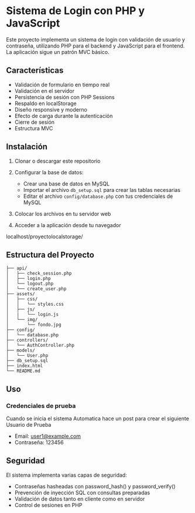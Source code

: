 # Sistema de Login con PHP y JavaScript

Este proyecto implementa un sistema de login con validación de usuario y contraseña, utilizando PHP para el backend y JavaScript para el frontend. La aplicación sigue un patrón MVC básico.

## Características

- Validación de formulario en tiempo real
- Validación en el servidor
- Persistencia de sesión con PHP Sessions
- Respaldo en localStorage
- Diseño responsive y moderno
- Efecto de carga durante la autenticación
- Cierre de sesión
- Estructura MVC

## Instalación

1. Clonar o descargar este repositorio
2. Configurar la base de datos:
   - Crear una base de datos en MySQL
   - Importar el archivo `db_setup.sql` para crear las tablas necesarias
   - Editar el archivo `config/database.php` con tus credenciales de MySQL

3. Colocar los archivos en tu servidor web
4. Acceder a la aplicación desde tu navegador

localhost/proyectolocalstorage/

## Estructura del Proyecto

```
├── api/
│   ├── check_session.php
│   ├── login.php
│   └── logout.php
│   └── create_user.php
├── assets/
│   ├── css/
│   │   └── styles.css
│   ├── js/
│   |   └── login.js
│   └── img/
│       └── fondo.jpg
├── config/
│   └── database.php
├── controllers/
│   └── AuthController.php
├── models/
│   └── User.php
├── db_setup.sql
├── index.html
└── README.md
```

## Uso

### Credenciales de prueba
Cuando se inicia el sistema Automatica hace un post para crear el siguiente Usuario de Prueba
- Email: user1@example.com
- Contraseña: 123456


## Seguridad

El sistema implementa varias capas de seguridad:
- Contraseñas hasheadas con password_hash() y password_verify()
- Prevención de inyección SQL con consultas preparadas
- Validación de datos tanto en cliente como en servidor
- Control de sesiones en PHP

